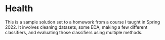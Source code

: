 # Health
This is a sample solution set to a homework from a course I taught in Spring 2022. It involves cleaning datasets, some EDA, making a few different classifiers, and evaluating those classifiers using multiple methods.
